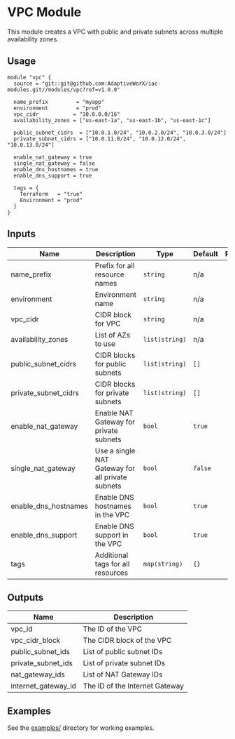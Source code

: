# VPC Module

This module creates a VPC with public and private subnets across multiple availability zones.

## Usage

```hcl
module "vpc" {
  source = "git::git@github.com:AdaptiveWorX/iac-modules.git//modules/vpc?ref=v1.0.0"

  name_prefix         = "myapp"
  environment         = "prod"
  vpc_cidr           = "10.0.0.0/16"
  availability_zones = ["us-east-1a", "us-east-1b", "us-east-1c"]
  
  public_subnet_cidrs  = ["10.0.1.0/24", "10.0.2.0/24", "10.0.3.0/24"]
  private_subnet_cidrs = ["10.0.11.0/24", "10.0.12.0/24", "10.0.13.0/24"]
  
  enable_nat_gateway = true
  single_nat_gateway = false
  enable_dns_hostnames = true
  enable_dns_support = true
  
  tags = {
    Terraform   = "true"
    Environment = "prod"
  }
}
```

## Inputs

| Name | Description | Type | Default | Required |
|------|-------------|------|---------|:--------:|
| name_prefix | Prefix for all resource names | `string` | n/a | yes |
| environment | Environment name | `string` | n/a | yes |
| vpc_cidr | CIDR block for VPC | `string` | n/a | yes |
| availability_zones | List of AZs to use | `list(string)` | n/a | yes |
| public_subnet_cidrs | CIDR blocks for public subnets | `list(string)` | `[]` | no |
| private_subnet_cidrs | CIDR blocks for private subnets | `list(string)` | `[]` | no |
| enable_nat_gateway | Enable NAT Gateway for private subnets | `bool` | `true` | no |
| single_nat_gateway | Use a single NAT Gateway for all private subnets | `bool` | `false` | no |
| enable_dns_hostnames | Enable DNS hostnames in the VPC | `bool` | `true` | no |
| enable_dns_support | Enable DNS support in the VPC | `bool` | `true` | no |
| tags | Additional tags for all resources | `map(string)` | `{}` | no |

## Outputs

| Name | Description |
|------|-------------|
| vpc_id | The ID of the VPC |
| vpc_cidr_block | The CIDR block of the VPC |
| public_subnet_ids | List of public subnet IDs |
| private_subnet_ids | List of private subnet IDs |
| nat_gateway_ids | List of NAT Gateway IDs |
| internet_gateway_id | The ID of the Internet Gateway |

## Examples

See the [examples/](examples/) directory for working examples.
